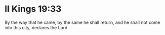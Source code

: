 # II Kings 19:33

By the way that he came, by the same he shall return, and he shall not come into this city, declares the Lord.
